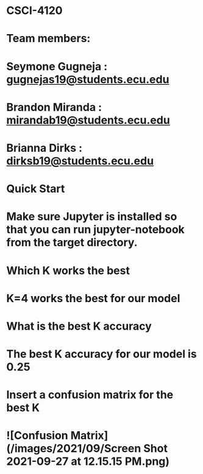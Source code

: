 # CSCI-4120

# Team members:
# Seymone Gugneja : gugnejas19@students.ecu.edu
# Brandon Miranda : mirandab19@students.ecu.edu
# Brianna Dirks : dirksb19@students.ecu.edu

# Quick Start
# Make sure Jupyter is installed so that you can run jupyter-notebook from the target directory.

# Which K works the best
# **K=4** works the best for our model

# What is the best K accuracy
# The best K accuracy for our model is **0.25**

# Insert a confusion matrix for the best K
# ![Confusion Matrix](/images/2021/09/Screen Shot 2021-09-27 at 12.15.15 PM.png)
